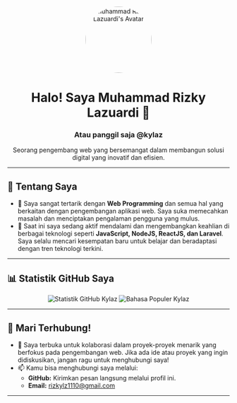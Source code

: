 <div align="center">
  <img src="https://avatars.githubusercontent.com/u/93168099?v=4" width="150" height="150" style="border-radius:50%;" alt="Muhammad Rizky Lazuardi's Avatar">
  <h1>Halo! Saya Muhammad Rizky Lazuardi 👋</h1>
  <h3>Atau panggil saja @kylaz</h3>
  <p>Seorang pengembang web yang bersemangat dalam membangun solusi digital yang inovatif dan efisien.</p>
</div>

---

## 🚀 Tentang Saya

- 👀 Saya sangat tertarik dengan **Web Programming** dan semua hal yang berkaitan dengan pengembangan aplikasi web. Saya suka memecahkan masalah dan menciptakan pengalaman pengguna yang mulus.
- 🌱 Saat ini saya sedang aktif mendalami dan mengembangkan keahlian di berbagai teknologi seperti **JavaScript, NodeJS, ReactJS, dan Laravel**. Saya selalu mencari kesempatan baru untuk belajar dan beradaptasi dengan tren teknologi terkini.

---

## 📊 Statistik GitHub Saya

<p align="center">
  <img src="https://github-readme-stats.vercel.app/api?username=kylaz&show_icons=true&theme=nord" alt="Statistik GitHub Kylaz" />
  <img src="https://github-readme-stats.vercel.app/api/top-langs/?username=kylaz&layout=compact&theme=nord" alt="Bahasa Populer Kylaz" />
</p>

---

## 🤝 Mari Terhubung!

- 💞️ Saya terbuka untuk kolaborasi dalam proyek-proyek menarik yang berfokus pada pengembangan web. Jika ada ide atau proyek yang ingin didiskusikan, jangan ragu untuk menghubungi saya!
- 📫 Kamu bisa menghubungi saya melalui:
    -   **GitHub:** Kirimkan pesan langsung melalui profil ini.
    -   **Email:** [rizkylz1110@gmail.com](mailto:rizkylz1110@gmail.com)

---
